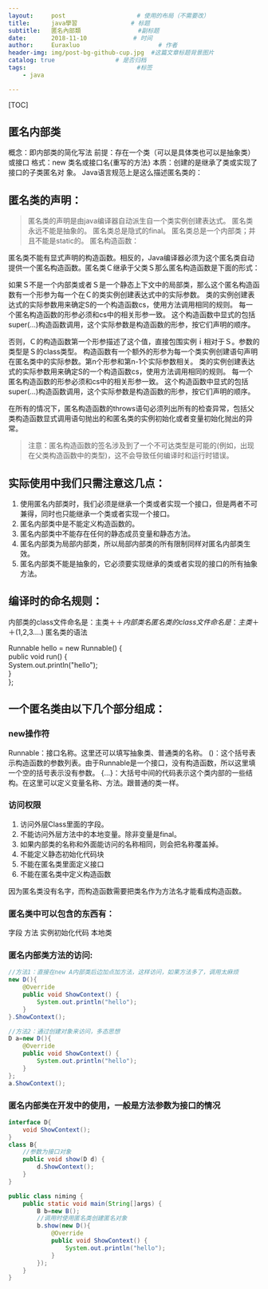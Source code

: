 ```yaml
---
layout:     post                    # 使用的布局（不需要改）
title:      java學習               # 标题 
subtitle:   匿名內部類                #副标题
date:       2018-11-10             # 时间
author:     Euraxluo                      # 作者
header-img: img/post-bg-github-cup.jpg  #这篇文章标题背景图片
catalog: true                 # 是否归档
tags:                               #标签
    - java

---
```

[TOC]
## 匿名内部类
概念：即内部类的简化写法
前提：存在一个类（可以是具体类也可以是抽象类）或接口
格式：new 类名或接口名{重写的方法}
本质：创建的是继承了类或实现了接口的子类匿名对 象。
Java语言规范上是这么描述匿名类的：

## 匿名类的声明：

>匿名类的声明是由java编译器自动派生自一个类实例创建表达式。
匿名类永远不能是抽象的。
匿名类总是隐式的final。
匿名类总是一个内部类；并且不能是static的。
匿名构造函数：

匿名类不能有显式声明的构造函数。相反的，Java编译器必须为这个匿名类自动提供一个匿名构造函数。匿名类Ｃ继承于父类Ｓ那么匿名构造函数是下面的形式：

如果Ｓ不是一个内部类或者Ｓ是一个静态上下文中的局部类，那么这个匿名构造函数有一个形参为每一个在Ｃ的类实例创建表达式中的实际参数。 
类的实例创建表达式的实际参数用来确定S的一个构造函数cs，使用方法调用相同的规则。 
每一个匿名构造函数的形参必须和cs中的相关形参一致。 
这个构造函数中显式的包括super(…)构造函数调用，这个实际参数是构造函数的形参，按它们声明的顺序。

否则，Ｃ的构造函数第一个形参描述了这个值，直接包围实例ｉ相对于Ｓ。参数的类型是Ｓ的class类型。 
构造函数有一个额外的形参为每一个类实例创建语句声明在匿名类中的实际参数。第n个形参和第n-1个实际参数相关。 
类的实例创建表达式的实际参数用来确定S的一个构造函数cs，使用方法调用相同的规则。 
每一个匿名构造函数的形参必须和cs中的相关形参一致。 
这个构造函数中显式的包括super(…)构造函数调用，这个实际参数是构造函数的形参，按它们声明的顺序。

在所有的情况下，匿名构造函数的throws语句必须列出所有的检查异常，包括父类构造函数显式调用语句抛出的和匿名类的实例初始化或者变量初始化抛出的异常。

> 注意：匿名构造函数的签名涉及到了一个不可达类型是可能的(例如，出现在父类构造函数中的类型)，这不会导致任何编译时和运行时错误。

## 实际使用中我们只需注意这几点： 
1. 使用匿名内部类时，我们必须是继承一个类或者实现一个接口，但是两者不可兼得，同时也只能继承一个类或者实现一个接口。 
2. 匿名内部类中是不能定义构造函数的。 
3. 匿名内部类中不能存在任何的静态成员变量和静态方法。 
4. 匿名内部类为局部内部类，所以局部内部类的所有限制同样对匿名内部类生效。 
5. 匿名内部类不能是抽象的，它必须要实现继承的类或者实现的接口的所有抽象方法。

## 编译时的命名规则：

内部类的class文件命名是：主类＋$＋内部类名
匿名类的class文件命名是：主类＋$＋(1,2,3….)
匿名类的语法

Runnable hello = new Runnable() {  
​    public void run() {  
​        System.out.println("hello");  
​    }  
};

## 一个匿名类由以下几个部分组成：

### new操作符
Runnable：接口名称。这里还可以填写抽象类、普通类的名称。
()：这个括号表示构造函数的参数列表。由于Runnable是一个接口，没有构造函数，所以这里填一个空的括号表示没有参数。
{…}：大括号中间的代码表示这个类内部的一些结构。在这里可以定义变量名称、方法。跟普通的类一样。
### 访问权限 
1. 访问外层Class里面的字段。 
2. 不能访问外层方法中的本地变量。除非变量是final。 
3. 如果内部类的名称和外面能访问的名称相同，则会把名称覆盖掉。 
4. 不能定义静态初始化代码块 
5. 不能在匿名类里面定义接口 
6. 不能在匿名类中定义构造函数

因为匿名类没有名字，而构造函数需要把类名作为方法名才能看成构造函数。 
### 匿名类中可以包含的东西有：

字段
方法
实例初始化代码
本地类

### 匿名内部类方法的访问:
```java
//方法1：直接在new A内部类后边加点加方法，这样访问，如果方法多了，调用太麻烦
new D(){
​    @Override
​    public void ShowContext() {
​        System.out.println("hello");
​    }
}.ShowContext();
```
```java
//方法2：通过创建对象来访问，多态思想
D a=new D(){
​    @Override
​    public void ShowContext() {
​        System.out.println("hello");
​    }
};
a.ShowContext();
```

### 匿名内部类在开发中的使用，一般是方法参数为接口的情况
```java
interface D{
​    void ShowContext();
}
class B{
​    //参数为接口对象
​    public void show(D d) {
​        d.ShowContext();
​    }
}

public class niming {
​    public static void main(String[]args) {
​        B b=new B();
​        //调用时使用匿名类创建匿名对象
​        b.show(new D(){
​            @Override
​            public void ShowContext() {
​                System.out.println("hello");
​            }
​        });
​    }
}
```

